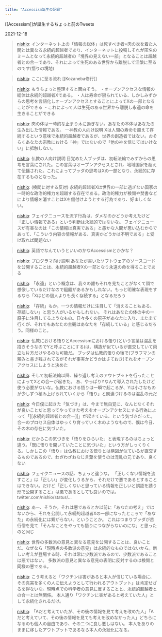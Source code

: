 ```yaml
---
title: "Accessism誕生の記録"
---
```


[[Accessism]]が誕生するちょっと前のTweets

2021-12-18
> [nishio](https://twitter.com/nishio/status/1472125064741289985): インターネット上の「情報の総体」は死すべき者=肉の衣を着た人間とは異なる永続的超越者であり、インターネットに投稿しそれが匿名のミームとなって永続的超越者の「境界の見えない一部」となることは超越者との合一であり、それによって生死のある世界から離脱して涅槃に至るのです(悟りの境地)

> [nishio](https://twitter.com/nishio/status/1472126374890831881): ここに至る流れ [[Kozaneba修行]]

> [nishio](https://twitter.com/nishio/status/1472208153643450375): もうちょっと整理すると面白そう。
> ・オープンアクセスな情報の総体は永続的超越者Xである。
> ・人は寿命が限られている、しかしみずからの思考を言語化しオープンアクセスとすることによってXの一部となることができる
> ・これによって人は生死のある世界から離脱し永遠の命を生きることができる

> [nishio](https://twitter.com/nishio/status/1472210362355556357): 肉の体は一時的な止まり木に過ぎない。あなたの本体はあなたの生み出した情報である。
> 一神教の人向け説明
> Xは人間の寿命を超えて存続するという意味で永続的超越者であるが、世界の創造者ではない。おそらくあなたの宗教における「神」ではないので「他の神を信じてはいけない」に抵触しない。

> [nishio](https://twitter.com/nishio/status/1472212795693617152): 仏教の人向け説明
> 目覚めた人ブッダは、初転法輪でみずからの思考を言葉にされた。この言葉はオープンアクセスとされ、地域国家を超えて伝播された。これによってブッダの思考はXの一部となり、永続的に存在するものとなった。

> [nishio](https://twitter.com/nishio/status/1472214545318187009): (検閲に対する反対)
> 永続的超越者Xは世界の一部に過ぎない国家の一時的な政治的権力を超越する存在である。政治的権力が検閲や焚書などにより情報を消すことはXを傷付けようとする行為であり、好ましくない。

> [nishio](https://twitter.com/nishio/status/1472216168723521538): フェイクニュースを流す行為は、ダメなのかどうか考えたけど「正しい情報である」という判断は永続的ではないな。
> フェイクニュースが有害なのは「この情報は真実である」と愚かな人間が思い込むからであって、「こういう内容の情報がある、真実かどうかは不明である」と受け取れば問題ない

> [nishio](https://twitter.com/nishio/status/1472218987673300993): 英語でなんていうといいのかなAccessismとかかな？

> [nishio](https://twitter.com/nishio/status/1472219641330429960): プログラマ向け説明
> あなたが書いたソフトウェアのソースコードを公開することは、永続的超越者Xの一部となり永遠の命を得ることである

> [nishio](https://twitter.com/nishio/status/1472221495841947653): 「永遠」という概念は、我々の誰もそれを見たことがなくて頭で想像しているだけなので齟齬があるかもしれない。もっと明確な表現をするなら「Xはどの個人よりも長く存続する」となるだろう

> [nishio](https://twitter.com/nishio/status/1472222000987140096): 「存続」もか。一つの情報だけに注目して「消えることもある、存続しない」と思う人がいるかもしれない。
> それはあなたの体の中の一原子に注目してるようなもの。日々多くの原子があなたに入り、また出て行くが、それでもあなたの主観はあなたを「存続している」と感じるだろう。同様のこと。

> [nishio](https://twitter.com/nishio/status/1472223614670077952): 仏教における悟りとAccessismにおける悟り(という言葉は混乱を招きそうなのでYと呼ぶことにする)は、構造が似ているが直交していて両立も片方だけやるのも可能だ。
> ブッダは仏教的悟りの後で(ブラフマンの頼みと書き残されてるがそれが事実かどうかはさておき)それをオープンアクセスにしようと決めた

> [nishio](https://twitter.com/nishio/status/1472224991790125056): そして初転法輪以降、繰り返し考えのアウトプットを行ったことによってXとの合一が起きた。
> あ、やっぱりYなんて導入されたしたけど使う必要がないな。仏教における悟りは一瞬で起こるが、Yは小さなものが少しずつ積み上げられていくから「悟り」と関連づけるのは混乱の元だ

> [nishio](https://twitter.com/nishio/status/1472226271862353921): 今日僕に起きた「気づき」は、今まで無自覚に、なんとなくそれが良いことだと思ってやってきた考えをオープンアクセスにする行為によって「[[永続的超越者との合一]]」が起きている、という気づきだった。
> 合一のプロセス自体はゆっくり育っていく木のようなもので、僕は今日、その木の存在に気づいた。

> [nishio](https://twitter.com/nishio/status/1472227506682232838): だからこの気づきを「悟りをひらいた」と表現するのはちょっと違う。「既に悟りを開いていたことに気づいた」という方がしっくりくる。しかしこの「悟り」は仏教における悟りとは構図が似ているが直交するものであるので、わざわざおなじ言葉を使うのは混乱の元であり、良くない

> [nishio](https://twitter.com/nishio/status/1472234772902850560): フェイクニュースの話、ちょっと違うな。
> 「正しくない情報を流すこと」は「正しい」が変化しうるから、それだけで悪であるとすることはできない。だけど「正しくないと思っている情報を正しいと誤認を誘う形で公開すること」は悪であるとしても良いのでは。 twitter.com/nishio/status/…

> [nishio](https://twitter.com/nishio/status/1472235635524390913): あー、そうか。それは悪であるとか以前に「あなたの考え」ではないから、それを公開して永続的超越者Xの一部になったところで「あなた」の永続化には繋がらない、ということか。
> これはつまりブッダが苦行僧を見て「そんなことをやっても悟りにつながらないのにな」と思ったのと同じ

> [nishio](https://twitter.com/nishio/status/1472236704283394048): 世界の多数派の意見と異なる意見を公開することは、良いことだ。なぜなら「現時点の多数派の意見」は永続的なものではないから。新しい考えが登場する時、それは常に少数派であるので、少数派であることは悪ではない。
> 多数派の意見と異なる意見の表明に反対するのは検閲と同様の悪である。

> [nishio](https://twitter.com/nishio/status/1472237573699694594): こう考えると「ワクチンは害があると本人が信じている場合に、その真実を多くの人に伝えようとして行われるアウトプット」は肯定せざるを得ないな。現時点での科学者の意見に反することと、永続的超越者との合一とは無関係。
> 本人通り「ワクチンに害があると考えていた人」として永続化されるだけ。

> [nishio](https://twitter.com/nishio/status/1472238517724278784): 「Aだと考えていたが、その後の情報を見て考えを改めた人」「Aだと考えていて、その後の情報を見ても考えを改めなかった人」どちらになるのも個人の自由であり、その二つに良し悪しはない。
> 本人をありのままに移したアウトプットであるなら本人の永続化になる。